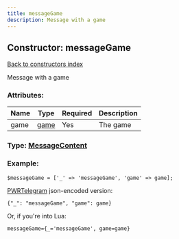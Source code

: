```yaml
---
title: messageGame
description: Message with a game
---
```

## Constructor: messageGame  
[Back to constructors index](index.md)



Message with a game

### Attributes:

| Name     |    Type       | Required | Description |
|----------|---------------|----------|-------------|
|game|[game](../types/game.md) | Yes|The game|



### Type: [MessageContent](../types/MessageContent.md)


### Example:

```
$messageGame = ['_' => 'messageGame', 'game' => game];
```  

[PWRTelegram](https://pwrtelegram.xyz) json-encoded version:

```
{"_": "messageGame", "game": game}
```


Or, if you're into Lua:  


```
messageGame={_='messageGame', game=game}

```


